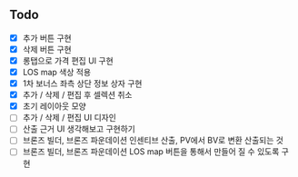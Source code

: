 ## Todo

- [x] 추가 버튼 구현
- [x] 삭제 버튼 구현
- [x] 롱탭으로 가격 편집 UI 구현
- [x] LOS map 색상 적용
- [x] 1차 보너스 좌측 상단 정보 상자 구현
- [x] 추가 / 삭제 / 편집 후 셀렉션 취소
- [x] 초기 레이아웃 모양
- [ ] 추가 / 삭제 / 편집 UI 디자인
- [ ] 산출 근거 UI 생각해보고 구현하기
- [ ] 브론즈 빌더, 브론즈 파운데이션 인센티브 산출, PV에서 BV로 변환 산출되는 것
- [ ] 브론즈 빌더, 브론즈 파운데이션 LOS map 버튼을 통해서 만들어 질 수 있도록 구현
